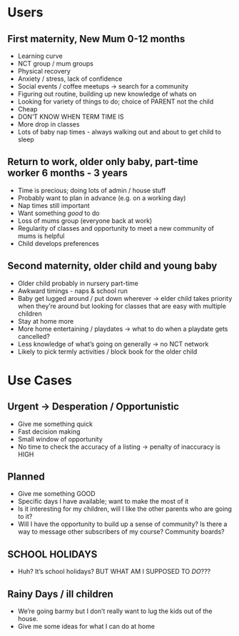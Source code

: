 # Users

## First maternity, New Mum 0-12 months
* Learning curve
* NCT group / mum groups
* Physical recovery
* Anxiety / stress, lack of confidence
* Social events / coffee meetups → search for a community
* Figuring out routine, building up new knowledge of whats on
* Looking for variety of things to do; choice of PARENT not the child
* Cheap
* DON’T KNOW WHEN TERM TIME IS
* More drop in classes
* Lots of baby nap times - always walking out and about to get child to sleep

## Return to work, older only baby, part-time worker 6 months - 3 years
* Time is precious; doing lots of admin / house stuff
* Probably want to plan in advance (e.g. on a working day)
* Nap times still important
* Want something *good* to do
* Loss of mums group (everyone back at work)
* Regularity of classes and opportunity to meet a new community of mums is helpful
* Child develops preferences


## Second maternity, older child and young baby
* Older child probably in nursery part-time
* Awkward timings - naps & school run
* Baby get lugged around / put down wherever → elder child takes priority when they’re around but looking for classes that are easy with multiple children
* Stay at home more
* More home entertaining / playdates → what to do when a playdate gets cancelled?
* Less knowledge of what’s going on generally → no NCT network
* Likely to pick termly activities / block book for the older child


# Use Cases

## Urgent → Desperation / Opportunistic
* Give me something quick
* Fast decision making
* Small window of opportunity
* No time to check the accuracy of a listing → penalty of inaccuracy is HIGH

## Planned
* Give me something GOOD
* Specific days I have available; want to make the most of it
* Is it interesting for my children, will I like the other parents who are going to it?
* Will I have the opportunity to build up a sense of community? Is there a way to message other subscribers of my course? Community boards?

## SCHOOL HOLIDAYS
* Huh? It’s school holidays?
BUT WHAT AM I SUPPOSED TO *DO*???

## Rainy Days / ill children
* We’re going barmy but I don’t really want to lug the kids out of the house.
* Give me some ideas for what I can do at home
